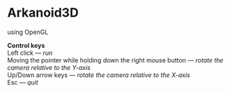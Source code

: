 # Arkanoid3D
using OpenGL

<b>Control keys</b><br/>
Left click — <i>run</i><br/>
Moving the pointer while holding down the right mouse button — <i>rotate the camera relative to the Y-axis</i><br/>
Up/Down arrow keys — <i>rotate the camera relative to the X-axis</i><br/>
Esc — <i>quit</i><br/>
